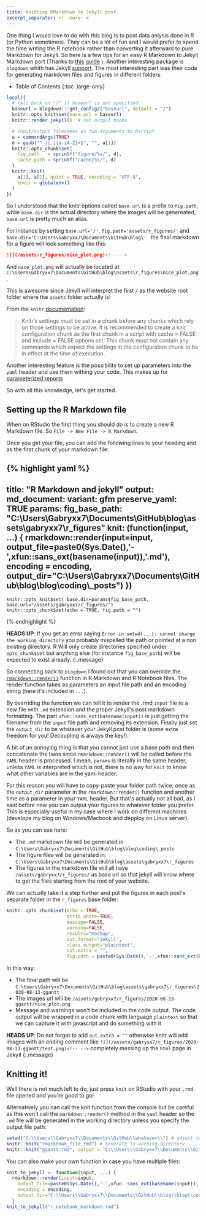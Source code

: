 ```yaml
---
title: Knitting RMarkdown to Jekyll post
excerpt_separator: <!--more-->
---
```


One thing I would love to do with this blog is to post data anlysis done in R (or Python sometimes). They can be a lot of fun and I would prefer to spend the time writing the R notebook rather than converting it afterward to pure Markdown for Jekyll.
So here is a few tips for an easy R Markdown to Jekyll Markdown port (Thanks to [this guide](http://svmiller.com/blog/2019/08/two-helpful-rmarkdown-jekyll-tips/) ).
Another interesting package is `blogdown` whith has Jekyll [support](https://bookdown.org/yihui/blogdown/jekyll.html). The most interesting part was their code for generating markdown files and figures in different folders

<!--more-->

- Table of Contents
{:toc .large-only}

```r
local({
  # fall back on "/" if baseurl is not specified
  baseurl = blogdown:::get_config2("baseurl", default = "/")
  knitr::opts_knit$set(base.url = baseurl)
  knitr::render_jekyll()  # set output hooks

  # input/output filenames as two arguments to Rscript
  a = commandArgs(TRUE)
  d = gsub("^_|[.][a-zA-Z]+$", "", a[1])
  knitr::opts_chunk$set(
    fig.path   = sprintf("figure/%s/", d),
    cache.path = sprintf("cache/%s/", d)
  )
  knitr::knit(
    a[1], a[2], quiet = TRUE, encoding = "UTF-8",
    envir = globalenv()
  )
})
```

So I understood that the knitr options called `base.url` is a prefix to `fig.path`, while `base.dir` is the actual directory where the images will be genereated, `base.url` is pretty much an alias.

For instance by setting `base.url='/'`, `fig.path='assets/r_figures/'` and `base.dir='C:\Users\Gabryxx7\Documents\GitHub\blog\' ` the final markdown for a figure will look something like this:

```markdown
![](/assets/r_figures/nice_plot.png)<!-- -->
```

And `nice_plot.png` will actually be located at `C:\Users\Gabryxx7\Documents\GitHub\blog\assets\r_figures\nice_plot.png`.

This is awesome since Jekyll will interpret the first `/` as the website root folder where the `assets` folder actually is!


From the `knitr` [documentation](https://yihui.org/knitr/objects/):
> Knitr’s settings must be set in a chunk before any chunks which rely on those settings to be active. It is recommended to create a knit configuration chunk as the first chunk in a script with cache = FALSE and include = FALSE options set. This chunk must not contain any commands which expect the settings in the configuration chunk to be in effect at the time of execution.

Another interesting feature is the possibility to set up parameters into the `yaml` header and use them withing your code. This makes up for [parameterized reports](https://rmarkdown.rstudio.com/developer_parameterized_reports.html)

So with all this knowledge, let's get started.

## Setting up the R Markdown file

When on RStudio the first thing you should do is to create a new R Markdown file. So `File -> New File -> R Markdown`.

Once you get your file, you can add the following lines to your heading and as the first chunk of your markdown file:

{% highlight yaml %}
---
title: "R Markdown and jekyll"
output:
  md_document:
    variant: gfm
    preserve_yaml: TRUE
params: 
  fig_base_path: "C:\\Users\\Gabryxx7\\Documents\\GitHub\\blog\\assets\\gabryxx7\\r_figures"
knit: (function(input, ...) {
  rmarkdown::render(input=input,
    output_file=paste0(Sys.Date(),'-',xfun::sans_ext(basename(input)),'.md'),
    encoding = encoding,
    output_dir="C:\\Users\\Gabryxx7\\Documents\\GitHub\\blog\\blog\\coding\\_posts")
  })
---

```{r setup, include=FALSE}
knitr::opts_knit$set( base.dir=params$fig_base_path, base.url="/assets/gabryxx7/r_figures/")
knitr::opts_chunk$set(echo = TRUE, fig.path = "")

```
{% endhighlight %}

**HEADS UP**: If you get an error saying `Error in setwd(...): cannot change the working directory` you probably mispelled the path or pointed at a non existing directory. R Will only create directories specified under `opts_chunk$set` but anything else (for instance `fig_base_path`) will be expected to exist already.
{:.message}


So connecting back to `blogdown`  I found out that you can override the [`rmarkdown::render()`](https://rmarkdown.rstudio.com/docs/reference/render.html) function in R Markdown and R Notebook files.
The render function takes as parameters an input file path and an encoding string (here it's included in `...`).

By overriding the function we can tell it to render the .rmd `input` file to a new file with `.md` extension and the proper Jekyll's post markdown formatting. The part `xfun::sans_ext(basename(input))` is just getting the filename from the `input` file path and removing its extension.
Finally just set the `output_dir` to be whatever your Jekyll post folder is (some extra freedom for you! Decoupling is always the key!).

A bit of an annoying thing is that you cannot just use a base path and then concatenate the twos since `rmarkdown::render()` will be called before the `YAML` header is processed. I mean, `params` is literally in the same header, unless `YAML` is interpreted which is not, there is no way for `knit` to know what other variables are in the yaml header.

For this reason you will have to copy-paste your folder path twice, once as the `output_dir` parameter in the `rmarkdown::render()` function and another time as a parameter in your `YAML` header. But that's actually not all bad, as I said before now you can output your figures to whatever folder you prefer.
This is especially useful in my case where I work on different machines (develope my blog on Windows/Macbook and depploy on Linux server).

So as you can see here:
- The `.md` markdown file will be generated in `C:\Users\Gabryxx7\Documents\GitHub\blog\blog\coding\_posts`
- The figure files will be generated in: `C:\Users\Gabryxx7\Documents\GitHub\blog\assets\gabryxx7\r_figures`
- The figures in the markdown file will all have `/assets/gabryxx7/r_figures/` as base url so that jekyll will know where to get the files starting from the root of your website.

We can actually take it a step further and put the figures in each post's separate folder in the `r_figures` base folder:
```r
knitr::opts_chunk$set(echo = TRUE,
                      strip.white=TRUE,
                      message=FALSE,
                      warning=FALSE,
                      results="markup",
                      out.format="jekyll",
                      class.output="plaintext",
                      out.extra = "",
                      fig.path = paste0(Sys.Date(),'-',xfun::sans_ext(basename(knitr::current_input())),"/"))
```

In this way:
- The final path will be `C:\Users\Gabryxx7\Documents\GitHub\blog\assets\gabryxx7\r_figures\2020-08-13-ggantt`
- The images url will be `/assets/gabryxx7/r_figures/2020-08-13-ggantt/nice_plot.png`
- Message and warnings won't be included in the code output. The code output will be wrapped in a code chunk with language `plaintext` so that we can capture it with javascript and do something with it

**HEADS UP**: Do not forget to add `out.extra = ""` otherwise knitr will add images with an ending comment like `![](/assets/gabryxx7/r_figures/2020-08-13-ggantt/test.png)<!-- -->` completely messing up the `html` page in Jekyll
{:.message}

## Knitting it!
Well there is not much left to do, just press `knit` on RStudio with your `.rmd` file opened and you're good to go!

Alternatively you can call the knit function from the console but be careful as this won't call the `markdown::render()` method in the `yaml` header so the `.md` file will be generated in the working directory unless you specify the output file path:

```r
setwd("C:\\Users\\Gabryxx7\\Documents\\GitHub\\whatever\\") # adjust to your preferences.
knitr::knit("rmarkdown_file.rmd") # Generate to working directory
knitr::knit("ggantt.rmd", output = "C:\\Users\\Gabryxx7\\Documents\\GitHub\\blog\\blog\\coding\\_posts\\2020-08-13-rmarkdown_file.md") # Generate to Jekyll's post directory
```

You can also make your own function in case you have multiple files:
```r
knit_to_jekyll <- function(input, ...) {
  rmarkdown::render(input=input,
    output_file=paste0(Sys.Date(),'-',xfun::sans_ext(basename(input)),'.md'),
    encoding = encoding,
    output_dir="C:\\Users\\Gabryxx7\\Documents\\GitHub\\blog\\blog\\coding\\_posts")
  }
knit_to_jekyll("r_notebook_markdown.rmd")
```
